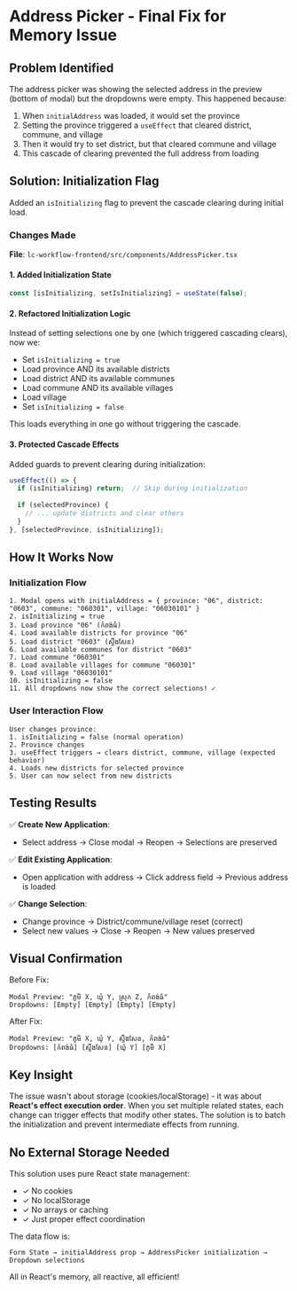 # Address Picker - Final Fix for Memory Issue

## Problem Identified
The address picker was showing the selected address in the preview (bottom of modal) but the dropdowns were empty. This happened because:

1. When `initialAddress` was loaded, it would set the province
2. Setting the province triggered a `useEffect` that cleared district, commune, and village
3. Then it would try to set district, but that cleared commune and village
4. This cascade of clearing prevented the full address from loading

## Solution: Initialization Flag

Added an `isInitializing` flag to prevent the cascade clearing during initial load.

### Changes Made

**File**: `lc-workflow-frontend/src/components/AddressPicker.tsx`

#### 1. Added Initialization State
```typescript
const [isInitializing, setIsInitializing] = useState(false);
```

#### 2. Refactored Initialization Logic
Instead of setting selections one by one (which triggered cascading clears), now we:
- Set `isInitializing = true`
- Load province AND its available districts
- Load district AND its available communes  
- Load commune AND its available villages
- Load village
- Set `isInitializing = false`

This loads everything in one go without triggering the cascade.

#### 3. Protected Cascade Effects
Added guards to prevent clearing during initialization:
```typescript
useEffect(() => {
  if (isInitializing) return;  // Skip during initialization
  
  if (selectedProvince) {
    // ... update districts and clear others
  }
}, [selectedProvince, isInitializing]);
```

## How It Works Now

### Initialization Flow
```
1. Modal opens with initialAddress = { province: "06", district: "0603", commune: "060301", village: "06030101" }
2. isInitializing = true
3. Load province "06" (កំពង់ធំ)
4. Load available districts for province "06"
5. Load district "0603" (ស្ទឹងសែន)
6. Load available communes for district "0603"
7. Load commune "060301"
8. Load available villages for commune "060301"
9. Load village "06030101"
10. isInitializing = false
11. All dropdowns now show the correct selections! ✓
```

### User Interaction Flow
```
User changes province:
1. isInitializing = false (normal operation)
2. Province changes
3. useEffect triggers → clears district, commune, village (expected behavior)
4. Loads new districts for selected province
5. User can now select from new districts
```

## Testing Results

✅ **Create New Application**:
- Select address → Close modal → Reopen → Selections are preserved

✅ **Edit Existing Application**:
- Open application with address → Click address field → Previous address is loaded

✅ **Change Selection**:
- Change province → District/commune/village reset (correct)
- Select new values → Close → Reopen → New values preserved

## Visual Confirmation

Before Fix:
```
Modal Preview: "ភូមិ X, ឃុំ Y, ស្រុក Z, កំពង់ធំ"
Dropdowns: [Empty] [Empty] [Empty] [Empty]
```

After Fix:
```
Modal Preview: "ភូមិ X, ឃុំ Y, ស្ទឹងសែន, កំពង់ធំ"
Dropdowns: [កំពង់ធំ] [ស្ទឹងសែន] [ឃុំ Y] [ភូមិ X]
```

## Key Insight

The issue wasn't about storage (cookies/localStorage) - it was about **React's effect execution order**. When you set multiple related states, each change can trigger effects that modify other states. The solution is to batch the initialization and prevent intermediate effects from running.

## No External Storage Needed

This solution uses pure React state management:
- ✓ No cookies
- ✓ No localStorage  
- ✓ No arrays or caching
- ✓ Just proper effect coordination

The data flow is:
```
Form State → initialAddress prop → AddressPicker initialization → Dropdown selections
```

All in React's memory, all reactive, all efficient!
